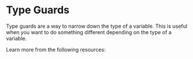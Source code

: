 # Type Guards

Type guards are a way to narrow down the type of a variable. This is useful when you want to do something different depending on the type of a variable.

Learn more from the following resources:
